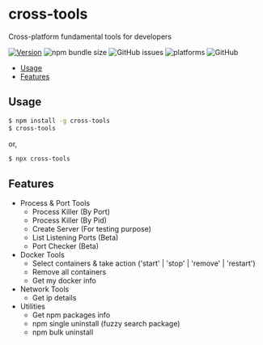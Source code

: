 # cross-tools

Cross-platform fundamental tools for developers

[![Version](https://img.shields.io/npm/v/cross-tools.svg)](https://npmjs.org/package/cross-tools)
![npm bundle size](https://img.shields.io/bundlephobia/minzip/cross-tools)
![GitHub issues](https://img.shields.io/github/issues/tahsinature/cross-tools)
![platforms](https://img.shields.io/badge/platforms-macOS%20%E2%97%8F%20Windows%20%E2%97%8F%20Linux-blue)
![GitHub](https://img.shields.io/github/license/tahsinature/cross-tools)

<!-- toc -->

- [Usage](#usage)
- [Features](#features)
<!-- tocstop -->

## Usage

<!-- usage -->

```bash
$ npm install -g cross-tools
$ cross-tools
```

or,

```bash
$ npx cross-tools
```

<!-- usagestop -->

## Features

- Process & Port Tools
  - Process Killer (By Port)
  - Process Killer (By Pid)
  - Create Server (For testing purpose)
  - List Listening Ports (Beta)
  - Port Checker (Beta)
- Docker Tools
  - Select containers & take action ('start' | 'stop' | 'remove' | 'restart')
  - Remove all containers
  - Get my docker info
- Network Tools
  - Get ip details
- Utilities
  - Get npm packages info
  - npm single uninstall (fuzzy search package)
  - npm bulk uninstall
